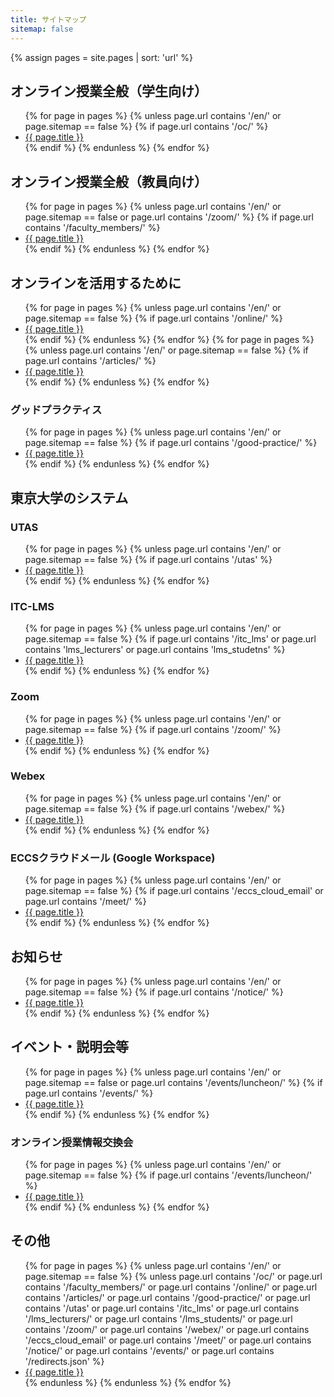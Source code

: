 ```yaml
---
title: サイトマップ
sitemap: false
---
```


{% assign pages = site.pages | sort: 'url' %}

## オンライン授業全般（学生向け）

<ul>
{% for page in pages %}
  {% unless page.url contains '/en/' or page.sitemap == false %}
    {% if page.url contains '/oc/' %}
      <li><a href="{{ page.url | replace: '.html', '' }}">{{ page.title }}</a></li>
    {% endif %}
  {% endunless %}
{% endfor %}
</ul>

## オンライン授業全般（教員向け）

<ul>
{% for page in pages %}
  {% unless page.url contains '/en/' or page.sitemap == false or page.url contains '/zoom/' %}
    {% if page.url contains '/faculty_members/' %}
      <li><a href="{{ page.url | replace: '.html', '' }}">{{ page.title }}</a></li>
    {% endif %}
  {% endunless %}
{% endfor %}
</ul>

## オンラインを活用するために

<ul>
{% for page in pages %}
  {% unless page.url contains '/en/' or page.sitemap == false %}
    {% if page.url contains '/online/' %}
      <li><a href="{{ page.url | replace: '.html', '' }}">{{ page.title }}</a></li>
    {% endif %}
  {% endunless %}
{% endfor %}
{% for page in pages %}
  {% unless page.url contains '/en/' or page.sitemap == false %}
    {% if page.url contains '/articles/' %}
      <li><a href="{{ page.url | replace: '.html', '' }}">{{ page.title }}</a></li>
    {% endif %}
  {% endunless %}
{% endfor %}
</ul>

### グッドプラクティス

<ul>
{% for page in pages %}
  {% unless page.url contains '/en/' or page.sitemap == false %}
    {% if page.url contains '/good-practice/' %}
      <li><a href="{{ page.url | replace: '.html', '' }}">{{ page.title }}</a></li>
    {% endif %}
  {% endunless %}
{% endfor %}
</ul>

## 東京大学のシステム

### UTAS

<ul>
{% for page in pages %}
  {% unless page.url contains '/en/' or page.sitemap == false %}
    {% if page.url contains '/utas' %}
      <li><a href="{{ page.url | replace: '.html', '' }}">{{ page.title }}</a></li>
    {% endif %}
  {% endunless %}
{% endfor %}
</ul>

### ITC-LMS

<ul>
{% for page in pages %}
  {% unless page.url contains '/en/' or page.sitemap == false %}
    {% if page.url contains '/itc_lms' or page.url contains 'lms_lecturers' or page.url contains 'lms_studetns' %}
      <li><a href="{{ page.url | replace: '.html', '' }}">{{ page.title }}</a></li>
    {% endif %}
  {% endunless %}
{% endfor %}
</ul>

### Zoom

<ul>
{% for page in pages %}
  {% unless page.url contains '/en/' or page.sitemap == false %}
    {% if page.url contains '/zoom/' %}
      <li><a href="{{ page.url | replace: '.html', '' }}">{{ page.title }}</a></li>
    {% endif %}
  {% endunless %}
{% endfor %}
</ul>

### Webex

<ul>
{% for page in pages %}
  {% unless page.url contains '/en/' or page.sitemap == false %}
    {% if page.url contains '/webex/' %}
      <li><a href="{{ page.url | replace: '.html', '' }}">{{ page.title }}</a></li>
    {% endif %}
  {% endunless %}
{% endfor %}
</ul>

### ECCSクラウドメール (Google Workspace)

<ul>
{% for page in pages %}
  {% unless page.url contains '/en/' or page.sitemap == false %}
    {% if page.url contains '/eccs_cloud_email' or page.url contains '/meet/' %}
      <li><a href="{{ page.url | replace: '.html', '' }}">{{ page.title }}</a></li>
    {% endif %}
  {% endunless %}
{% endfor %}
</ul>

## お知らせ

<ul>
{% for page in pages %}
  {% unless page.url contains '/en/' or page.sitemap == false %}
    {% if page.url contains '/notice/' %}
      <li><a href="{{ page.url | replace: '.html', '' }}">{{ page.title }}</a></li>
    {% endif %}
  {% endunless %}
{% endfor %}
</ul>

## イベント・説明会等

<ul>
{% for page in pages %}
  {% unless page.url contains '/en/' or page.sitemap == false or page.url contains '/events/luncheon/' %}
    {% if page.url contains '/events/' %}
      <li><a href="{{ page.url | replace: '.html', '' }}">{{ page.title }}</a></li>
    {% endif %}
  {% endunless %}
{% endfor %}
</ul>

### オンライン授業情報交換会

<ul>
{% for page in pages %}
  {% unless page.url contains '/en/' or page.sitemap == false %}
    {% if page.url contains '/events/luncheon/' %}
      <li><a href="{{ page.url | replace: '.html', '' }}">{{ page.title }}</a></li>
    {% endif %}
  {% endunless %}
{% endfor %}
</ul>

## その他

<ul>
{% for page in pages %}
  {% unless page.url contains '/en/' or page.sitemap == false %}
    {% unless page.url contains '/oc/' or page.url contains '/faculty_members/' or page.url contains '/online/' or page.url contains '/articles/' or page.url contains '/good-practice/' or page.url contains '/utas' or page.url contains '/itc_lms' or page.url contains '/lms_lecturers/' or page.url contains '/lms_students/' or page.url contains '/zoom/' or page.url contains '/webex/' or page.url contains '/eccs_cloud_email' or page.url contains '/meet/' or page.url contains '/notice/' or page.url contains '/events/' or page.url contains '/redirects.json' %}
      <li><a href="{{ page.url | replace: '.html', '' }}">{{ page.title }}</a></li>
    {% endunless %}
  {% endunless %}
{% endfor %}
</ul>
